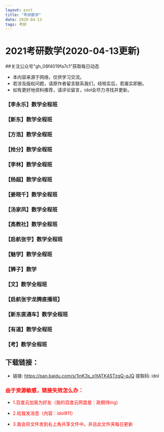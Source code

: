 ```yaml
---
layout: post
title: "考研数学"
date: 2020-04-13
tags: 考研  
---
```

# 2021考研数学(2020-04-13更新)
##关注公众号"gh_08f4019fa7c1"获取每日动态

* 本内容来源于网络，仅供学习交流。
* 若涉及版权问题，请原作者留言联系我们，经核实后，若属实即删。
* 如有更好地资料推荐，请评论留言，idol会尽力寻找并更新。

###  【李永乐】数学全程班

###  【新东】数学全程班

###  【方浩】数学全程班

###  【抢分】数学全程班

###  【李林】数学全程班

###  【杨超】数学全程班

###  【姜晓千】数学全程班

###  【汤家凤】数学全程班

###  【高教社】数学全程班

###  【启航张宇】数学全程班

###  【魅学】数学全程班

###  【狮子】数学

###  【文】数学全程班

###  【启航张宇龙腾直播班】

###  【新东直通车】数学全程班

###  【有道】数学全程班

###  【考】数学全程班

## 下载链接：


- 链接: https://pan.baidu.com/s/1inK3s_p1tATK4STzgQ-qJQ 提取码: idol

### <font color=red>由于资源敏感，链接失效怎么办：</font>
<font color=red>

- 1.百度云加我为好友（我的百度云网盘是：政期待ing） </font>

<font color=red>

- 2.给我发消息（内容：idol911）</font>


<font color=red>

- 3.我会将文件发到右上角共享文件中。并且此文件夹每日更新</font>